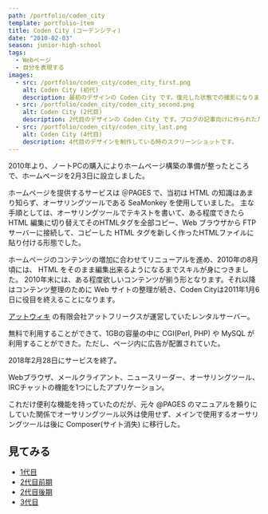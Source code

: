 ```yaml
---
path: /portfolio/coden_city
template: portfolio-item
title: Coden City (コーデンシティ)
date: "2010-02-03"
season: junior-high-school
tags:
  - Webページ
  - 自分を表現する
images:
  - src: /portfolio/coden_city/coden_city_first.png
    alt: Coden City (初代)
    description: 最初のデザインの Coden City です。復元した状態での撮影になります。
  - src: /portfolio/coden_city/coden_city_second.png
    alt: Coden City (2代目)
    description: 2代目のデザインの Coden City です。ブログの記事向けに作られたため、各部位に数字が充てられています。
  - src: /portfolio/coden_city/coden_city_last.png
    alt: Coden City (4代目)
    description: 4代目のデザインを制作している時のスクリーンショットです。
---
```


2010年より、ノートPCの購入によりホームページ構築の準備が整ったところで、ホームページを2月3日に設立しました。

ホームページを提供するサービスは ＠PAGES で、当初は HTML の知識はあまり知らず、オーサリングツールである SeaMonkey を使用していました。
主な手順としては、オーサリングツールでテキストを書いて、ある程度できたら HTML 編集に切り替えてそのHTMLタグを全部コピー、Web ブラウザから FTP サーバーに接続して、コピーした HTML タグを新しく作ったHTMLファイルに貼り付ける形態でした。

ホームページのコンテンツの増加に合わせてリニューアルを進め、2010年の8月頃には、 HTML をそのまま編集出来るようになるまでスキルが身につきました。
2010年末には、ある程度欲しいコンテンツが揃う形となります。それ以降はコンテンツ整理のために Web サイトの整理が続き、Coden Cityは2011年1月6日に役目を終えることになります。

<about-note title="@PAGES とは">

[アットウィキ](https://atwiki.jp/) の有限会社アットフリークスが運営していたレンタルサーバー。

無料で利用することができて、1GBの容量の中に CGI(Perl, PHP) や MySQL が利用することができた。ただし、ページ内に広告が配置されていた。

2018年2月28日にサービスを終了。

</about-note>

<about-note title="SeaMonkey とは" link="http://www.seamonkey-project.org/" linkname="SeaMonkey Project">

Webブラウザ、メールクライアント、ニュースリーダー、オーサリングツール、IRCチャットの機能を1つにしたアプリケーション。

これだけ便利な機能を持っていたのだが、元々 @PAGES のマニュアルを頼りにしていた関係でオーサリングツール以外は使用せず、メインで使用するオーサリングツールは後に Composer(サイト消失) に移行した。

</about-note>

## 見てみる
- [1代目](https://contents.aokashi.net/restore/coden_1)
- [2代目前期](https://contents.aokashi.net/restore/coden_2-1)
- [2代目後期](https://contents.aokashi.net/restore/coden_2-2)
- [3代目](https://contents.aokashi.net/restore/coden_3)
